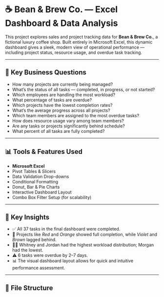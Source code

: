 # ☕ Bean & Brew Co. — Excel Dashboard & Data Analysis

This project explores sales and project tracking data for **Bean & Brew Co.**, a fictional luxury coffee shop. Built entirely in Microsoft Excel, this dynamic dashboard gives a sleek, modern view of operational performance — including project status, resource usage, and overdue task tracking.

---

## 🧠 Key Business Questions
- How many projects are currently being managed?
- What’s the status of all tasks — completed, in progress, or not started?
- Which employees are handling the most workload?
- What percentage of tasks are overdue?
- Which projects have the lowest completion rates?
- What’s the average progress across all projects?
- Which team members are assigned to the most overdue tasks?
- How does resource usage vary among team members?
- Are any tasks or projects significantly behind schedule?
- What percent of all tasks are fully completed?

---

## 📊 Tools & Features Used
- **Microsoft Excel**
- Pivot Tables & Slicers
- Data Validation Drop-downs
- Conditional Formatting
- Donut, Bar & Pie Charts
- Interactive Dashboard Layout
- Combo Box Filter Setup (for scalability)

---

## 📌 Key Insights
- ✅ All 37 tasks in the final dashboard were completed.
- 🎯 Projects like *Red* and *Orange* showed full completion, while *Violet* and *Brown* lagged behind.
- 🧑‍💼 Whitney and Jordan had the highest workload distribution; Morgan had the lowest.
- ⚠️ 6 tasks were overdue by 2–7 days.
- 📊 The visual dashboard layout allows for quick and intuitive performance assessment.

---

## 📂 File Structure
